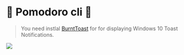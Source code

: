 # :tomato: Pomodoro cli :tomato:

> You need instlal [BurntToast](https://github.com/Windos/BurntToast) for  for displaying Windows 10 Toast Notifications.

![](https://user-images.githubusercontent.com/4012553/83226555-d7819380-a1b4-11ea-9300-752979fab240.gif)
